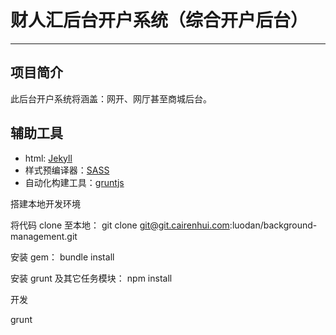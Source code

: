 # 财人汇后台开户系统（综合开户后台）


***

## 项目简介

此后台开户系统将涵盖：网开、网厅甚至商城后台。

## 辅助工具

* html: [Jekyll](http://jekyllrb.com/)
* 样式预编译器：[SASS](http://sass-lang.com/)
* 自动化构建工具：[gruntjs](http://gruntjs.com/)

搭建本地开发环境

将代码 clone 至本地： git clone git@git.cairenhui.com:luodan/background-management.git

安装 gem： bundle install

安装 grunt 及其它任务模块： npm install

开发

grunt